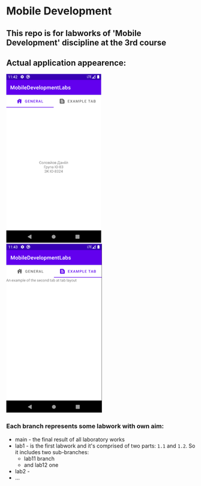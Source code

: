 # Mobile Development

## This repo is for labworks of 'Mobile Development' discipline at the 3rd course

## Actual application appearence:

![](https://github.com/danilos1/mobile-development-labs/blob/main/img/app1.png)
![](https://github.com/danilos1/mobile-development-labs/blob/main/img/app2.png)

### Each branch represents some labwork with own aim:
- main - the final result of all laboratory works
- lab1 - is the first labwork and it's comprised of two parts: ```1.1``` and ```1.2```. So it includes two sub-branches:
  - lab11 branch
  - and lab12 one
- lab2 - 
- ...


